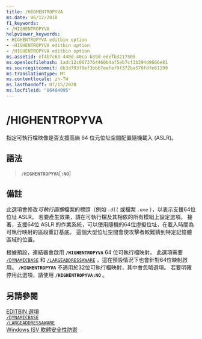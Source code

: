 ```yaml
---
title: /HIGHENTROPYVA
ms.date: 06/12/2018
f1_keywords:
- /HIGHENTROPYVA
helpviewer_keywords:
- HIGHENTROPYVA editbin option
- -HIGHENTROPYVA editbin option
- /HIGHENTROPYVA editbin option
ms.assetid: ef4b7c63-440d-40ca-b39d-edefb3217505
ms.openlocfilehash: 1adc12c0673764460b4af5eb7cf3b394d9666e81
ms.sourcegitcommit: 6b3d793f0ef3bbb7eefaf9f372ba570fdfe61199
ms.translationtype: MT
ms.contentlocale: zh-TW
ms.lasthandoff: 07/15/2020
ms.locfileid: "86404095"
---
```

# <a name="highentropyva"></a>/HIGHENTROPYVA

指定可執行檔映像是否支援高熵 64 位元位址空間配置隨機載入 (ASLR)。

## <a name="syntax"></a>語法

> **`/HIGHENTROPYVA`**[**`:NO`**]

## <a name="remarks"></a>備註

此選項會修改*可執行圖像*檔案的標頭（例如 *`.dll`* 或檔案 *`.exe`* ），以表示支援64位位址 ASLR。 若要產生效果，請在可執行檔及其相依的所有模組上設定選項。 接著，支援64位 ASLR 的作業系統，可以使用隨機的64位虛擬位址，在載入時間為可執行映射的區段重訂基底。 這個大型位址空間會使攻擊者較難猜到特定記憶體區域的位置。

根據預設，連結器會啟用 **`/HIGHENTROPYVA`** 64 位可執行檔映射。 此選項需要 [`/DYNAMICBASE`](dynamicbase.md) 和 [`/LARGEADDRESSAWARE`](largeaddressaware.md) ，這在預設情況下也會針對64位映射啟用。 **`/HIGHENTROPYVA`** 不適用於32位可執行檔映射，其中會忽略選項。 若要明確停用此選項，請使用 **`/HIGHENTROPYVA:NO`** 。

## <a name="see-also"></a>另請參閱

[EDITBIN 選項](editbin-options.md)\
[`/DYNAMICBASE`](dynamicbase.md)\
[`/LARGEADDRESSAWARE`](largeaddressaware.md)\
[Windows ISV 軟體安全性防禦](https://docs.microsoft.com/previous-versions/bb430720(v=msdn.10))
